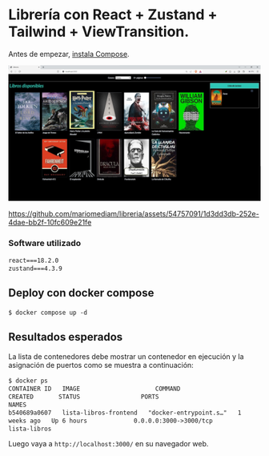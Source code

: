 # Librería con React + Zustand + Tailwind + ViewTransition.

Antes de empezar,
[instala Compose](https://docs.docker.com/compose/install/).

![Alt text](libreria.jpg)

https://github.com/mariomediam/libreria/assets/54757091/1d3dd3db-252e-4dae-bb2f-10fc609e21fe

### Software utilizado

```
react===18.2.0
zustand===4.3.9
```

## Deploy con docker compose

```
$ docker compose up -d
```

## Resultados esperados

La lista de contenedores debe mostrar un contenedor en ejecución y la asignación de puertos como se muestra a continuación:
```
$ docker ps
CONTAINER ID   IMAGE                     COMMAND                  CREATED       STATUS                 PORTS                               NAMES
b540689a0607   lista-libros-frontend   "docker-entrypoint.s…"   1 weeks ago   Up 6 hours             0.0.0.0:3000->3000/tcp              lista-libros
```

Luego vaya a `http://localhost:3000/` en su navegador web.
